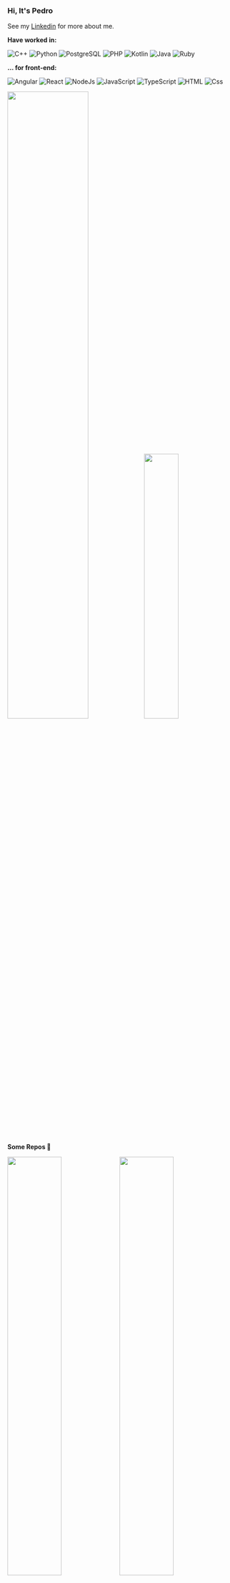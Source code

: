 
### Hi, It's Pedro

See my [Linkedin](https://www.linkedin.com/in/pedro-henrique-silva-rodrigues-7523a2144/) for more about me.



**Have worked in:**
<p>
  <img alt="C++" src="https://img.shields.io/badge/C%2B%2B-5C2D91?logo=c%2B%2B&logoColor=white&style=flat" />
  <img alt="Python" src="https://img.shields.io/badge/Python-F7DF1E?logo=python&logoColor=white&style=flat" />
  <img alt="PostgreSQL" src="https://img.shields.io/badge/PostgreSQL-336791?logo=postgresql&logoColor=white&style=flat" />
   <img alt="PHP" src="https://img.shields.io/badge/PHP-336791?logo=php&logoColor=white&style=flat" />
  <img alt="Kotlin" src="https://img.shields.io/badge/Kotlin-47A248?logo=kotlin&logoColor=white&style=flat" />
  <img alt="Java" src="https://img.shields.io/badge/Java-CC2927?logo=Java&logoColor=white&style=flat" />
   <img alt="Ruby" src="https://img.shields.io/badge/Ruby-CC2927?logo=Ruby&logoColor=white&style=flat" />
</p>

**... for front-end:**
<p>
<img alt="Angular" src="https://img.shields.io/badge/Angular-DD0031?logo=angular&logoColor=white&style=flat" />
  <img alt="React" src="https://img.shields.io/badge/React-61DAFB?logo=react&logoColor=white&style=flat" />
   <img alt="NodeJs" src="https://img.shields.io/badge/Node.js-339933?logo=node.js&logoColor=white&style=flat" />
     <img alt="JavaScript" src="https://img.shields.io/badge/JavaScript-F7DF1E?logo=javascript&logoColor=white&style=flat" />
  <img alt="TypeScript" src="https://img.shields.io/badge/TypeScript-3178C6?logo=typescript&logoColor=white&style=flat" />
    <img alt="HTML" src="https://img.shields.io/badge/HTML-E34F26?logo=html5&logoColor=white&style=flat" />
  <img alt="Css" src="https://img.shields.io/badge/CSS-1572B6?logo=css3&logoColor=white&style=flat" />
</p>


<p align="left">
<img src="https://github-readme-stats.vercel.app/api?username=haiga&count_private=true&theme=ayu-mirage&show_icons=true" width="60%"/>
<img
  src="https://github-readme-stats.vercel.app/api/top-langs/?username=haiga&layout=compact&langs_count=12&hide=jupyter notebook,cuda,matlab,c%2B%2B" width="39%"
/>
</p>

**Some Repos 📘**

<p align="center">

 <img width="49%"
  src="https://github-readme-stats.vercel.app/api/pin/?username=haiga&repo=santander-home-kotlin"
/> <img width="49%"
  src="https://github-readme-stats.vercel.app/api/pin/?username=haiga&repo=client-server-with-Sockets-in-C"
/><img 
width="49%"
  src="https://github-readme-stats.vercel.app/api/pin/?username=haiga&repo=l2r-feature-selection-with-Deap"
/>

</p>


